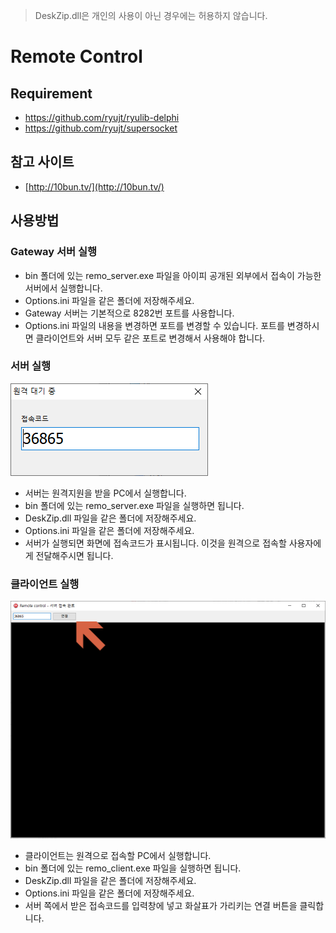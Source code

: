 > DeskZip.dll은 개인의 사용이 아닌 경우에는 허용하지 않습니다.

# Remote Control

## Requirement
* https://github.com/ryujt/ryulib-delphi
* https://github.com/ryujt/supersocket

## 참고 사이트
* [http://10bun.tv/](http://10bun.tv/)

## 사용방법

### Gateway 서버 실행
* bin 폴더에 있는 remo_server.exe 파일을 아이피 공개된 외부에서 접속이 가능한 서버에서 실행합니다. 
* Options.ini 파일을 같은 폴더에 저장해주세요.
* Gateway 서버는 기본적으로 8282번 포트를 사용합니다.
* Options.ini 파일의 내용을 변경하면 포트를 변경할 수 있습니다. 포트를 변경하시면 클라이언트와 서버 모두 같은 포트로 변경해서 사용해야 합니다.

### 서버 실행
![](./server.png)
* 서버는 원격지원을 받을 PC에서 실행합니다.
* bin 폴더에 있는 remo_server.exe 파일을 실행하면 됩니다.
* DeskZip.dll 파일을 같은 폴더에 저장해주세요.
* Options.ini 파일을 같은 폴더에 저장해주세요.
* 서버가 실행되면 화면에 접속코드가 표시됩니다. 이것을 원격으로 접속할 사용자에게 전달해주시면 됩니다.

### 클라이언트 실행
![](./client.png)
* 클라이언트는 원격으로 접속할 PC에서 실행합니다.
* bin 폴더에 있는 remo_client.exe 파일을 실행하면 됩니다.
* DeskZip.dll 파일을 같은 폴더에 저장해주세요.
* Options.ini 파일을 같은 폴더에 저장해주세요.
* 서버 쪽에서 받은 접속코드를 입력창에 넣고 화살표가 가리키는 연결 버튼을 클릭합니다.
